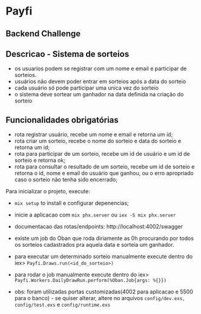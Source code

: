 # Payfi

## Backend Challenge

## Descricao - Sistema de sorteios
* os usuarios podem se registrar com um nome e email e participar de sorteios.
* usuários não devem poder entrar em sorteios após a data do sorteio
* cada usuário só pode participar uma unica vez do sorteio
* o sistema deve sortear um ganhador na data definida na criação do sorteio

## Funcionalidades obrigatórias
* rota registrar usuário, recebe um nome e email e retorna um id;
* rota criar um sorteio, recebe o nome do sorteio e data do sorteio e retorna um id;
* rota para participar de um sorteio, recebe um id de usuário e um id de sorteio e retorna ok;
* rota para consultar o resultado de um sorteio, recebe um id de sorteio e retorna o id, nome e email do usuário que ganhou, ou o erro apropriado caso o sorteio não tenha sido encerrado;

Para inicializar o projeto, execute:

* `mix setup` to install e configurar depenencias;
* inicie a aplicacao com `mix phx.server` ou `iex -S mix phx.server`

* documentacao das rotas/endpoints: http://localhost:4002/swagger
* existe um job do Oban que roda diriamente as 0h procurando por todos os sorteios cadastrados pra aquela data e sorteia um ganhador.
* para executar um determinado sorteio manualmente execute dentro do iex> `Payfi.Draws.run(<id_do_sorteio>)`
* para rodar o job manualmente execute dentro do iex> `Payfi.Workers.DailyDrawRun.perform(%Oban.Job{args: %{}})`
* obs: foram utilizadas portas customizadas(4002 para aplicacao e 5500 para o banco) - se quiser alterar, altere no arquivos `config/dev.exs, config/test.exs` e `config/runtime.exs`
